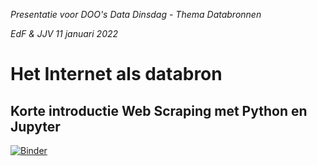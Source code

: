*Presentatie voor DOO's Data Dinsdag - Thema Databronnen*

*EdF & JJV 11 januari 2022*
                  

# Het Internet als databron 
## Korte introductie Web Scraping met Python en Jupyter


[![Binder](https://mybinder.org/badge_logo.svg)](https://mybinder.org/v2/gh/EdF2021/presentatie/main?tree=introductie_databronnen.ipynb)










